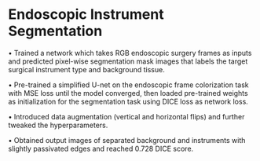 # Endoscopic Instrument Segmentation


•	Trained a network which takes RGB endoscopic surgery frames as inputs and predicted pixel-wise segmentation mask images that labels the target surgical instrument type and background tissue. 

•	Pre-trained a simplified U-net on the endoscopic frame colorization task with MSE loss until the model converged, then loaded pre-trained weights as initialization for the segmentation task using DICE loss as network loss.

•	Introduced data augmentation (vertical and horizontal flips) and further tweaked the hyperparameters. 

•	Obtained output images of separated background and instruments with slightly passivated edges and reached 0.728 DICE score. 
